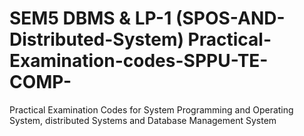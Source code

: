 # SEM5 DBMS & LP-1 (SPOS-AND-Distributed-System) Practical-Examination-codes-SPPU-TE-COMP-
Practical Examination Codes for System Programming and Operating System, distributed Systems and Database Management System
